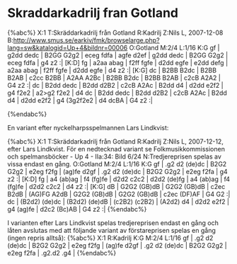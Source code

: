 # Skraddarkadrilj fran Gotland

{%abc%}
X:1
T:Skräddarkadrilj från Gotland
R:Kadrilj
Z:Nils L, 2007-12-08
B:http://www.smus.se/earkiv/fmk/browselarge.php?lang=sw&katalogid=Up+4&bildnr=00006
O:Gotland
M:2/4
L:1/16
K:G
gf | g2dd dedc | B2GG G2g2 | eceg fdfa | agfe d2ef |
     g2dd dedc | B2GG G2g2 | eceg fdfa | g4 z2       :|
[K:D]
fg | a2aa abag | f2ff fgfe | d2dd egfe | e2dd defg    |
     a2aa abag | f2ff fgfe | d2dd egfe | d4 z2       :|
[K:G]
dc | B2BB B2dc | B2BB B2AB | c2cc B2BB | A2AA A2Bc    | 
     B2BB B2dc | B2BB B2AB | c2cB A2A2 | G4 z2       :|
dc | B2dd dedc | B2dd d2B2 | c2cB A2Ac | B2dd d4 | d2dd e2f2 | g4 f2e2 | a2>g2 f2e2 | d4 dc |
     B2dd dedc | B2dd d2B2 | c2cB A2Ac | B2dd d4 | d2dd e2f2 | g4 (3g2f2e2 | d4 dcBA | G4 z2 :|

{%endabc%}


En variant efter nyckelharpsspelmannen Lars Lindkvist:

{%abc%}
X:1
T:Skräddarkadrilj från Gotland
R:Kadrilj
Z:Nils L, 2007-12-12, efter Lars Lindkvist. För en nedtecknad variant se Folkmusikkommissionen och spelmansböcker -  Up 4  - IIa:34: Bild 6/24
N:Tredjereprisen spelas av vissa endast en gång.
O:Gotland
M:2/4
L:1/16
K:G
gf | .g2 d2 (de)dc | B2G2 G2g2 | e2eg f2fg | (ag)fe d2gf |
     .g2 d2 (de)dc | B2G2 G2g2 | e2eg f2fa | g4 z2    :|
[K:D]
fg | a4 (ab)ag | f4 (fg)fe | d2d2 c2c2 | d2d2 (de)fg |
     a4 (ab)ag | f4 (fg)fe | d2d2 c2c2 | d4 z2      :|
[K:G]
dB | G2G2 (GB)dB | G2G2 (GB)dB | c2ec B2dB   |  (AG)FG A2dB |
     G2G2 (GB)dB | G2G2 (GB)dB | c2ec (DF)AF | G4 G2 :|
dc | (B2d2) (de)dc | (B2d2) (de)dB | (c2B2) (c2B2) | (A2d2) d4 | 
     d2d2 e2f2     | g4 (ag)fe     | d2c2 (Bc)AB   | G4 z2    :|
{%endabc%}

I varianten efter Lars Lindkvist spelas tredjereprisen endast en gång och låten avslutas med att följande
variant av förstareprisen spelas en gång (ingen repris alltså):
{%abc%}
X:1
R:Kadrilj
K:G
M:2/4
L:1/16
gf | .g2 d2 (de)dc | B2G2 G2g2 | e2eg f2fg | (ag)fe d2gf |
     .g2 d2 (de)dc | B2G2 G2g2 | e2eg f2fa | .g2.d2 .g4  |
{%endabc%}
